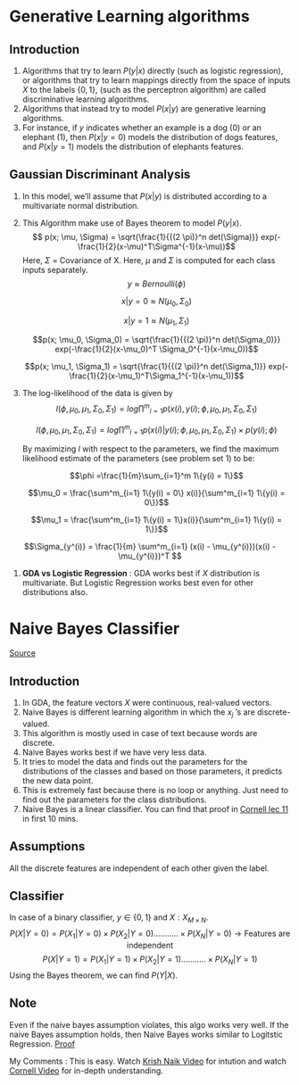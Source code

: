# Generative Learning algorithms

## Introduction

1.  Algorithms that try to learn $P(y|x)$ directly (such as logistic regression),
or algorithms that try to learn mappings directly from the space of inputs $X$ to the labels $\{0, 1\}$, (such as the perceptron algorithm) are called discriminative learning algorithms.
1.  Algorithms that instead try to model $P(x|y)$ are generative learning algorithms.
1.  For instance, if $y$ indicates whether an example is a dog $(0)$ or an elephant $(1)$, then $P(x|y = 0)$ models the distribution of dogs features, and $P(x|y = 1)$ models the distribution of elephants features.


## Gaussian Discriminant Analysis

1.  In this model, we’ll assume that $P(x|y)$ is distributed according to a multivariate normal distribution.

1.  This Algorithm make use of Bayes theorem to model $P(y|x)$. 
    $$ p(x; \mu, \Sigma) = \sqrt{\frac{1}{{(2 \pi)}^n det(\Sigma)}} exp(-\frac{1}{2}(x-\mu)^T\Sigma^{-1}(x-\mu))$$ 
    Here, $\Sigma$ = Covariance of X. 
    Here, $\mu$ and $\Sigma$ is computed for each class inputs separately.
    $$y \approx Bernoulli(\phi)$$ 

    $$x|y = 0 \approx N(\mu_0, \Sigma_0)$$ 

    $$x|y = 1 \approx N(\mu_1, \Sigma_1)$$ 

    $$p(x; \mu_0, \Sigma_0) = \sqrt{\frac{1}{{(2 \pi)}^n det(\Sigma_0)}} exp(-\frac{1}{2}(x-\mu_0)^T \Sigma_0^{-1}(x-\mu_0))$$

    $$p(x; \mu_1, \Sigma_1) = \sqrt{\frac{1}{{(2 \pi)}^n det(\Sigma_1)}} exp(-\frac{1}{2}(x-\mu_1)^T\Sigma_1^{-1}(x-\mu_1))$$

1. The log-likelihood of the data is given
by 
    $$l(\phi, \mu_0, \mu_1,\Sigma_0, \Sigma_1) = log {\prod^m}_{i=1} p(x(i), y(i); \phi, \mu_0, \mu_1, \Sigma_0, \Sigma_1)$$

    $$l(\phi, \mu_0, \mu_1,\Sigma_0, \Sigma_1) = log {\prod^m}_{i=1} p(x(i)| y(i); \phi, \mu_0, \mu_1, \Sigma_0,\Sigma_1)\times p(y(i);\phi)$$ 
    
    By maximizing $l$ with respect to the parameters, we find the maximum likelihood estimate of the parameters (see problem set $1$) to be:

    $$\phi =\frac{1}{m}\sum_{i=1}^m 1\{y(i) = 1\}$$

    $$\mu_0 = \frac{\sum^m_{i=1} 1\{y(i) = 0\} x(i)}{\sum^m_{i=1} 1\{y(i) = 0\}}$$

    $$\mu_1 = \frac{\sum^m_{i=1} 1\{y(i) = 1\}x(i)}{\sum^m_{i=1} 1\{y(i) = 1\}}$$

$$\Sigma_{y^(i)} = \frac{1}{m} \sum^m_{i=1} (x(i) - \mu_{y^(i)})(x(i) - \mu_{y^(i)})^T $$

1. **GDA vs Logistic Regression** : 
GDA works best if $X$ distribution is multivariate. But Logistic Regression works best even for other distributions also. 


# Naive Bayes Classifier

[Source](https://www.cs.cornell.edu/courses/cs4780/2018fa/lectures/lecturenote05.html)

## Introduction

1.  In GDA, the feature vectors $X$ were continuous, real-valued vectors. 
1.  Naive Bayes is different learning algorithm in which the $x_j$ ’s are discrete-valued.
1.  This algorithm is mostly used in case of text because words are discrete. 
1.  Naive Bayes works best if we have very less data. 
1.  It tries to model the data and finds out the parameters for the distributions of the classes and based on those parameters, it predicts the new data point.
1.  This is extremely fast because there is no loop or anything. Just need to find out the parameters for the class distributions.
1.  Naive Bayes is a linear classifier. You can find that proof in [Cornell lec 11](https://www.youtube.com/watch?v=GnkDzIOxfzI) in first $10$ mins. 

## Assumptions

All the discrete features are independent of each other given the label.

## Classifier

In case of a binary classifier, $y \in \{0,1\}$ and $X : X_{M\times N}$.  
$$P(X|Y = 0) = P(X_1|Y = 0) \times P(X_2|Y = 0) ........... \times P(X_N|Y = 0) \rightarrow \text{Features are independent}$$
$$P(X|Y = 1) = P(X_1|Y = 1) \times P(X_2|Y = 1) ........... \times P(X_N|Y = 1) $$
Using the Bayes theorem, we can find $P(Y|X)$. 

## Note

Even if the naive bayes assumption violates, this algo works very well. If the naive Bayes assumption holds, then Naive Bayes works similar to Logitstic Regression. [Proof](https://www.cs.cornell.edu/courses/cs4780/2018fa/lectures/lecturenote05.html) 

My Comments : This is easy. Watch [Krish Naik Video](https://www.youtube.com/watch?v=jS1CKhALUBQ) for intution and watch [Cornell Video](https://www.youtube.com/watch?v=rqB0XWoMreU) for in-depth understanding.